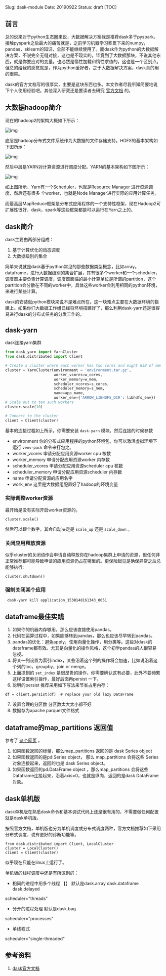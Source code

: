 Slug: dask-module
Date: 20190922
Status: draft
[TOC]

## 前言

总的说来对于python生态圈来说，大数据解决方案我是推荐dask多于pyspark。接触pyspark之后最大的痛苦就是，之前学习机器学习积累下来的numpy，pandas，sklearn的知识，全部不能继续使用了。而dask作为python的大数据解决方案，不说完全无缝对接，这也是不现实的，毕竟到了大数据那块，不说其他东西，就是你要应对的变量，也必然是惰性加载和惰性求值的，这也是一个区别点。但总的给我的感觉就是，作为python爱好者，之于大数据解决方案，dask真的用的很爽。

dask的官方文档写的很厚实，主要是这块东西也多。本文作者尽我所知简要地说下个人使用经验吧。其他深入研究还是要读者去研究 [官方文档](https://docs.dask.org/en/latest/) 的。



## 大数据hadoop简介

现在的hadoop2的架构大概如下所示：

![img]({static}/images/大数据/HADOOP.png)

底层是hadoop分布式文件系统作为大数据的文件存储支持。HDFS的基本架构如下图所示：

![img](http://hadoop.apache.org/docs/stable/hadoop-project-dist/hadoop-hdfs/images/hdfsarchitecture.png)

然后中层是YARN对计算资源进行调度分配。YARN的基本架构如下图所示：

![img](http://hadoop.apache.org/docs/stable/hadoop-yarn/hadoop-yarn-site/yarn_architecture.gif)

如上图所示，Yarn有一个Scheduler，也就是Resource Manager 进行资源调度，然后还有很多 个worker，也就是Node Manager进行实际的应用计算任务。

而最高层MapReduce框架是分布式应用程序的一个支持性框架，现在Hadoop2可扩展性很好，dask，spark等这些框架都是可以运行在Yarn之上的。



## dask简介

dask主要由两部分组成：

1. 基于计算优化的动态调度 
2. 大数据级别的集合

简单来说就是dask基于python常见的那些数据类型概念，比如array，dataframe，进行大数据级别的集合扩展，其有很多个worker和一个scheduler，调度器主要负责计算调度，调度器面临的最小计算单位是所谓的partition，这个partition会分散在不同的worker中，具体这些worker会利用相同的python环境，来进行某些计算。

dask的安装就python模块来说不是难点所在，这一块难点主要在大数据环境的搭建上。如果你们大数据工作组已经将环境搭建好了，那么利用dask-yarn还是很容易进行dask的分布式任务的分发工作的。





## dask-yarn

dask连接yarn集群

```python
from dask_yarn import YarnCluster
from dask.distributed import Client

# Create a cluster where each worker has two cores and eight GiB of memory
cluster = YarnCluster(environment = 'environment.tar.gz',
                      worker_vcores=w_cores,
                      worker_memory=w_mem,
                      scheduler_vcores=s_cores,
                      scheduler_memory=s_mem,
                      name=app_name,
                      worker_env={'ARROW_LIBHDFS_DIR': libhdfs_env})
# Scale out to ten such workers
cluster.scale(10)

# Connect to the cluster
client = Client(cluster)
```

基本的连接过程如上所示，你需要安装 `dask-yarn` 模块，然后连接的时候参数

- environment 你的分布式应用程序的python环境包，你可以激活虚拟环境下运行 `venv-pack` 命令来打包之。
- worker_vcores 申请分配应用资源worker cpu 核数
- worker_memory 申请分配应用资源worker 内存数
- scheduler_vcores 申请分配应用资源scheduler cpu 核数
- scheduler_memory 申请分配应用资源scheduler 内存数
- name 申请分配资源的应用名字
- work_env 这里是大数据组配置好了hadoop的环境变量



### 实际调整worker资源

最开始是没有实际开启worker资源的。

```
cluster.scale()
```

然后可以跟个数字，其会自动决定是 `scale_up` 还是 `scale_down` 。

### 关闭应用释放资源

似乎cluster的关闭动作会申请自动释放你在hadoop集群上申请的资源，但任何非正常推荐都可能导致申请的应用资源仍占在哪里的。更保险起见是确保异常之后总能够执行:

```
cluster.shutdown()
```

### 强制关闭某个应用

```
 dask-yarn kill application_1538148161343_0051
```



## dataframe最佳实践

1. 如果你的机器内存够用，那么应该直接使用pandas。
2. 代码在运算过程中，如果能够转到pandas，那么也应该尽早转到pandas。
3. pandas的优化：避免apply，使用向量化操作，用分类等。这些对dask的dataframe都有效。尤其是向量化的操作风格，这个初学pandas的人很容易忽视。
4. 将某一列设置为索引index，某些沿着这个列的操作将会加速，比如说沿着这个列的loc，groupby，join or merge。
5. 上面提到的 `set_index` 是很昂贵的操作，你需要确认这有必要，此外不要频繁这样设置索引操作，最好后面再persist 一下。
6. 聪明的persist 推荐采用如下写法来节省占用内存：

```
df = client.persist(df)  # replace your old lazy DataFrame
```

7. 设置合理的分区数 分区数太大太小都不好 
8. 数据存为apache parquet文件格式



## dataframe的map_partitions 返回值

参考了 [这个网页](<https://stackoverflow.com/questions/40662912/python-dask-dataframe-map-partitions-return-value>) 。

1. 如果函数返回的标量，那么map_partitions 返回的是 dask Series object
2. 如果函数返回的是pd.Series object， 那么 map_partitions 会将这些 Series 对象连接起来，返回的也是 dask Series object。
3. 如果函数返回的pd.DataFrame object ，那么map_partitions 会将这些Dataframe连接起来，沿着axis=0，也就是纵向，返回的是dask DataFrame对象。

## dask单机版

dask单机版在熟悉dask命令和基本调试代码上还是很有用的，不需要做任何配置就是dask单机版。

按照官方文档，单机版也分为单机调度或分布式调度两种，官方文档推荐如下采用分布式调度，说有更好的诊断功能等。

```
from dask.distributed import Client, LocalCluster
cluster = LocalCluster()
client = Client(cluster)
```

似乎现在只能在linux上运行了。



单机版的线程调度中还是有所区别的：

- 相同的进程中用多个线程 【】 默认是dask.array dask.dataframe dask.delayed

scheduler="threads"

- 分开的进程处理 默认是dask.bag

scheduler="processes"

- 单线程式

scheduler="single-threaded"





## 参考资料

1. [dask官方文档](https://docs.dask.org/en/latest/)